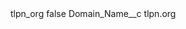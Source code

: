 <?xml version="1.0" encoding="UTF-8"?>
<CustomMetadata xmlns="http://soap.sforce.com/2006/04/metadata" xmlns:xsi="http://www.w3.org/2001/XMLSchema-instance" xmlns:xsd="http://www.w3.org/2001/XMLSchema">
    <label>tlpn_org</label>
    <protected>false</protected>
    <values>
        <field>Domain_Name__c</field>
        <value xsi:type="xsd:string">tlpn.org</value>
    </values>
</CustomMetadata>

